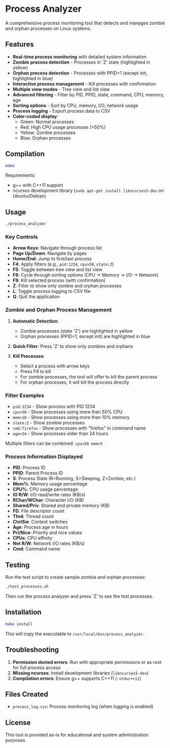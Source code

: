 # Process Analyzer

A comprehensive process monitoring tool that detects and manages zombie and orphan processes on Linux systems.

## Features

- **Real-time process monitoring** with detailed system information
- **Zombie process detection** - Processes in 'Z' state (highlighted in yellow)
- **Orphan process detection** - Processes with PPID=1 (except init, highlighted in blue)
- **Interactive process management** - Kill processes with confirmation
- **Multiple view modes** - Tree view and list view
- **Advanced filtering** - Filter by PID, PPID, state, command, CPU, memory, age
- **Sorting options** - Sort by CPU, memory, I/O, network usage
- **Process logging** - Export process data to CSV
- **Color-coded display**:
  - Green: Normal processes
  - Red: High CPU usage processes (>50%)
  - Yellow: Zombie processes
  - Blue: Orphan processes

## Compilation

```bash
make
```

Requirements:
- g++ with C++11 support
- ncurses development library (`sudo apt-get install libncurses5-dev` on Ubuntu/Debian)

## Usage

```bash
./process_analyzer
```

### Key Controls

- **Arrow Keys**: Navigate through process list
- **Page Up/Down**: Navigate by pages
- **Home/End**: Jump to first/last process
- **F4**: Apply filters (e.g., `pid:1234`, `cpu>50`, `state:Z`)
- **F5**: Toggle between tree view and list view
- **F6**: Cycle through sorting options (CPU → Memory → I/O → Network)
- **F9**: Kill selected process (with confirmation)
- **Z**: Filter to show only zombie and orphan processes
- **L**: Toggle process logging to CSV file
- **Q**: Quit the application

### Zombie and Orphan Process Management

1. **Automatic Detection**: 
   - Zombie processes (state 'Z') are highlighted in yellow
   - Orphan processes (PPID=1, except init) are highlighted in blue

2. **Quick Filter**: Press 'Z' to show only zombies and orphans

3. **Kill Processes**:
   - Select a process with arrow keys
   - Press F9 to kill
   - For zombie processes, the tool will offer to kill the parent process
   - For orphan processes, it will kill the process directly

### Filter Examples

- `pid:1234` - Show process with PID 1234
- `cpu>50` - Show processes using more than 50% CPU
- `mem>10` - Show processes using more than 10% memory
- `state:Z` - Show zombie processes
- `cmd:firefox` - Show processes with "firefox" in command name
- `age>24` - Show processes older than 24 hours

Multiple filters can be combined: `cpu>50 mem>5`

### Process Information Displayed

- **PID**: Process ID
- **PPID**: Parent Process ID
- **S**: Process State (R=Running, S=Sleeping, Z=Zombie, etc.)
- **Mem%**: Memory usage percentage
- **CPU%**: CPU usage percentage
- **IO R/W**: I/O read/write rates (KB/s)
- **RChar/WChar**: Character I/O (KB)
- **Shared/Priv**: Shared and private memory (KB)
- **FD**: File descriptor count
- **Thrd**: Thread count
- **CtxtSw**: Context switches
- **Age**: Process age in hours
- **Pri/Nice**: Priority and nice values
- **CPUs**: CPU affinity
- **Net R/W**: Network I/O rates (KB/s)
- **Cmd**: Command name

## Testing

Run the test script to create sample zombie and orphan processes:

```bash
./test_processes.sh
```

Then run the process analyzer and press 'Z' to see the test processes.

## Installation

```bash
make install
```

This will copy the executable to `/usr/local/bin/process_analyzer`.

## Troubleshooting

1. **Permission denied errors**: Run with appropriate permissions or as root for full process access
2. **Missing ncurses**: Install development libraries (`libncurses5-dev`)
3. **Compilation errors**: Ensure g++ supports C++11 (`-std=c++11`)

## Files Created

- `process_log.csv`: Process monitoring log (when logging is enabled)

## License

This tool is provided as-is for educational and system administration purposes.